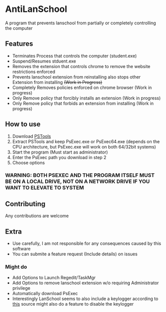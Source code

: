 # AntiLanSchool

A program that prevents lanschool from partially or completely controlling the computer  

## Features  

- Terminates Process that controls the computer (student.exe)  
- Suspend/Resumes stduent.exe  
- Removes the extension that controls chrome to remove the website restrictions enforced  
- Prevents lanschool extension from reinstalling also stops other Extension from installing ~~(Work in Progress)~~  
- Completely Removes policies enforced on chrome browser (Work in progress)  
- Only Remove policy that forcibly installs an extension (Work in progress)
- Only Remove policy that forbids an extension from installing (Work in progress)

## How to use

1. Download [PSTools](https://docs.microsoft.com/en-us/sysinternals/downloads/psexec)  
2. Extract PSTools and keep PsExec.exe or PsExec64.exe (depends on the CPU architecture, but PsExec.exe will work on both 64/32bit systems)  
3. Start the program (Must start as administrator)  
4. Enter the PsExec path you download in step 2  
5. Choose options  

### WARNING: BOTH PSEXEC AND THE PROGRAM ITSELF MUST BE ON A LOCAL DRIVE, NOT ON A NETWORK DRIVE IF YOU WANT TO ELEVATE TO SYSTEM

## Contributing
Any contributions are welcome

## Extra

- Use carefully, I am not responsible for any consequences caused by this software
- You can submite a feature request (Include details) on issues

### Might do

- Add Options to Launch Regedit/TaskMgr
- Add Options to remove lanschool extension w/o requiring Administrator privilege
- Automatically download PsExec
- Interestingly LanSchool seems to also include a keylogger according to [this](https://forums.hak5.org/topic/15087-lanschool-keylogger-vulnerability/) source might also do a feature to disable the keylogger
